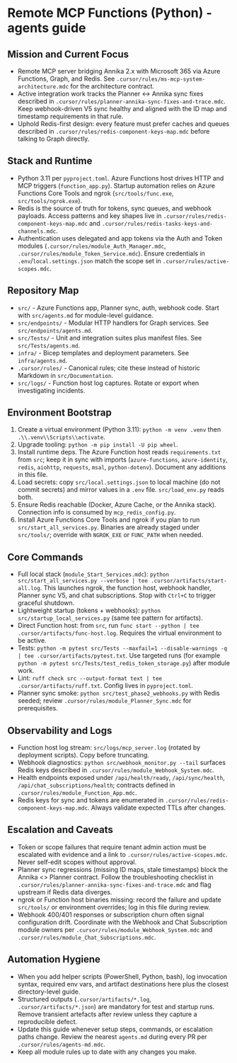 # Remote MCP Functions (Python) - agents guide

## Mission and Current Focus
- Remote MCP server bridging Annika 2.x with Microsoft 365 via Azure Functions, Graph, and Redis. See `.cursor/rules/ms-mcp-system-architecture.mdc` for the architecture contract.
- Active integration work tracks the Planner <-> Annika sync fixes described in `.cursor/rules/planner-annika-sync-fixes-and-trace.mdc`. Keep webhook-driven V5 sync healthy and aligned with the ID map and timestamp requirements in that rule.
- Uphold Redis-first design: every feature must prefer caches and queues described in `.cursor/rules/redis-component-keys-map.mdc` before talking to Graph directly.

## Stack and Runtime
- Python 3.11 per `pyproject.toml`. Azure Functions host drives HTTP and MCP triggers (`function_app.py`). Startup automation relies on Azure Functions Core Tools and ngrok (`src/tools/func.exe`, `src/tools/ngrok.exe`).
- Redis is the source of truth for tokens, sync queues, and webhook payloads. Access patterns and key shapes live in `.cursor/rules/redis-component-keys-map.mdc` and `.cursor/rules/redis-tasks-keys-and-channels.mdc`.
- Authentication uses delegated and app tokens via the Auth and Token modules (`.cursor/rules/module_Auth_Manager.mdc`, `.cursor/rules/module_Token_Service.mdc`). Ensure credentials in `.env`/`local.settings.json` match the scope set in `.cursor/rules/active-scopes.mdc`.

## Repository Map
- `src/` - Azure Functions app, Planner sync, auth, webhook code. Start with `src/agents.md` for module-level guidance.
- `src/endpoints/` - Modular HTTP handlers for Graph services. See `src/endpoints/agents.md`.
- `src/Tests/` - Unit and integration suites plus manifest files. See `src/Tests/agents.md`.
- `infra/` - Bicep templates and deployment parameters. See `infra/agents.md`.
- `.cursor/rules/` - Canonical rules; cite these instead of historic Markdown in `src/Documentation`.
- `src/logs/` - Function host log captures. Rotate or export when investigating incidents.

## Environment Bootstrap
1. Create a virtual environment (Python 3.11): `python -m venv .venv` then `.\\.venv\\Scripts\\activate`.
2. Upgrade tooling: `python -m pip install -U pip wheel`.
3. Install runtime deps. The Azure Function host reads `requirements.txt` from `src`; keep it in sync with imports (`azure-functions`, `azure-identity`, `redis`, `aiohttp`, `requests`, `msal`, `python-dotenv`). Document any additions in this file.
4. Load secrets: copy `src/local.settings.json` to local machine (do not commit secrets) and mirror values in a `.env` file. `src/load_env.py` reads both.
5. Ensure Redis reachable (Docker, Azure Cache, or the Annika stack). Connection info is consumed by `mcp_redis_config.py`.
6. Install Azure Functions Core Tools and ngrok if you plan to run `src/start_all_services.py`. Binaries are already staged under `src/tools/`; override with `NGROK_EXE` or `FUNC_PATH` when needed.

## Core Commands
- Full local stack (`module_Start_Services.mdc`): `python src/start_all_services.py --verbose | tee .cursor/artifacts/start-all.log`. This launches ngrok, the function host, webhook handler, Planner sync V5, and chat subscriptions. Stop with `Ctrl+C` to trigger graceful shutdown.
- Lightweight startup (tokens + webhooks): `python src/startup_local_services.py` (same tee pattern for artifacts).
- Direct Function host: from `src`, run `func start --python | tee .cursor/artifacts/func-host.log`. Requires the virtual environment to be active.
- Tests: `python -m pytest src/Tests --maxfail=1 --disable-warnings -q | tee .cursor/artifacts/pytest.txt`. Use targeted runs (for example `python -m pytest src/Tests/test_redis_token_storage.py`) after module work.
- Lint: `ruff check src --output-format text | tee .cursor/artifacts/ruff.txt`. Config lives in `pyproject.toml`.
- Planner sync smoke: `python src/test_phase2_webhooks.py` with Redis seeded; review `.cursor/rules/module_Planner_Sync.mdc` for prerequisites.

## Observability and Logs
- Function host log stream: `src/logs/mcp_server.log` (rotated by deployment scripts). Copy before truncating.
- Webhook diagnostics: `python src/webhook_monitor.py --tail` surfaces Redis keys described in `.cursor/rules/module_Webhook_System.mdc`.
- Health endpoints exposed under `/api/health/ready`, `/api/sync/health`, `/api/chat_subscriptions/health`; contracts defined in `.cursor/rules/module_Function_App.mdc`.
- Redis keys for sync and tokens are enumerated in `.cursor/rules/redis-component-keys-map.mdc`. Always validate expected TTLs after changes.

## Escalation and Caveats
- Token or scope failures that require tenant admin action must be escalated with evidence and a link to `.cursor/rules/active-scopes.mdc`. Never self-edit scopes without approval.
- Planner sync regressions (missing ID maps, stale timestamps) block the Annika <> Planner contract. Follow the troubleshooting checklist in `.cursor/rules/planner-annika-sync-fixes-and-trace.mdc` and flag upstream if Redis data diverges.
- ngrok or Function host binaries missing: record the failure and update `src/tools/` or environment overrides; log in this file during review.
- Webhook 400/401 responses or subscription churn often signal configuration drift. Coordinate with the Webhook and Chat Subscription module owners per `.cursor/rules/module_Webhook_System.mdc` and `.cursor/rules/module_Chat_Subscriptions.mdc`.

## Automation Hygiene
- When you add helper scripts (PowerShell, Python, bash), log invocation syntax, required env vars, and artifact destinations here plus the closest directory-level guide.
- Structured outputs (`.cursor/artifacts/*.log`, `.cursor/artifacts/*.json`) are mandatory for test and startup runs. Remove transient artefacts after review unless they capture a reproducible defect.
- Update this guide whenever setup steps, commands, or escalation paths change. Review the nearest `agents.md` during every PR per `.cursor/rules/agents-md.mdc`.
- Keep all module rules up to date with any changes you make.  
